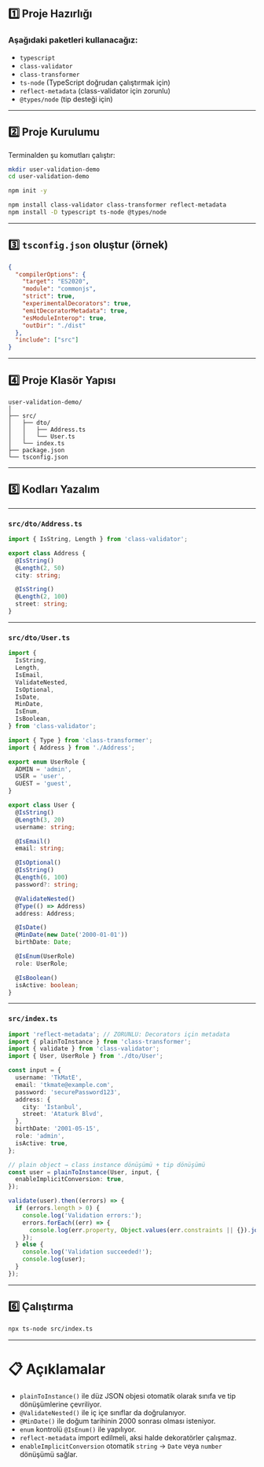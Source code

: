 
## 1️⃣ Proje Hazırlığı

### Aşağıdaki paketleri kullanacağız:

- `typescript`
- `class-validator`
- `class-transformer`
- `ts-node` (TypeScript doğrudan çalıştırmak için)
- `reflect-metadata` (class-validator için zorunlu)
- `@types/node` (tip desteği için)

---

## 2️⃣ Proje Kurulumu

Terminalden şu komutları çalıştır:

```bash
mkdir user-validation-demo
cd user-validation-demo

npm init -y

npm install class-validator class-transformer reflect-metadata
npm install -D typescript ts-node @types/node
```

---

## 3️⃣ `tsconfig.json` oluştur (örnek)

```json
{
  "compilerOptions": {
    "target": "ES2020",
    "module": "commonjs",
    "strict": true,
    "experimentalDecorators": true,
    "emitDecoratorMetadata": true,
    "esModuleInterop": true,
    "outDir": "./dist"
  },
  "include": ["src"]
}
```

---

## 4️⃣ Proje Klasör Yapısı

```
user-validation-demo/
│
├── src/
│   ├── dto/
│   │   ├── Address.ts
│   │   └── User.ts
│   └── index.ts
├── package.json
└── tsconfig.json
```

---

## 5️⃣ Kodları Yazalım

---

### `src/dto/Address.ts`

```ts
import { IsString, Length } from 'class-validator';

export class Address {
  @IsString()
  @Length(2, 50)
  city: string;

  @IsString()
  @Length(2, 100)
  street: string;
}
```

---

### `src/dto/User.ts`

```ts
import {
  IsString,
  Length,
  IsEmail,
  ValidateNested,
  IsOptional,
  IsDate,
  MinDate,
  IsEnum,
  IsBoolean,
} from 'class-validator';

import { Type } from 'class-transformer';
import { Address } from './Address';

export enum UserRole {
  ADMIN = 'admin',
  USER = 'user',
  GUEST = 'guest',
}

export class User {
  @IsString()
  @Length(3, 20)
  username: string;

  @IsEmail()
  email: string;

  @IsOptional()
  @IsString()
  @Length(6, 100)
  password?: string;

  @ValidateNested()
  @Type(() => Address)
  address: Address;

  @IsDate()
  @MinDate(new Date('2000-01-01'))
  birthDate: Date;

  @IsEnum(UserRole)
  role: UserRole;

  @IsBoolean()
  isActive: boolean;
}
```

---

### `src/index.ts`

```ts
import 'reflect-metadata'; // ZORUNLU: Decorators için metadata
import { plainToInstance } from 'class-transformer';
import { validate } from 'class-validator';
import { User, UserRole } from './dto/User';

const input = {
  username: 'TkMatE',
  email: 'tkmate@example.com',
  password: 'securePassword123',
  address: {
    city: 'Istanbul',
    street: 'Ataturk Blvd',
  },
  birthDate: '2001-05-15',
  role: 'admin',
  isActive: true,
};

// plain object → class instance dönüşümü + tip dönüşümü
const user = plainToInstance(User, input, {
  enableImplicitConversion: true,
});

validate(user).then((errors) => {
  if (errors.length > 0) {
    console.log('Validation errors:');
    errors.forEach((err) => {
      console.log(err.property, Object.values(err.constraints || {}).join(', '));
    });
  } else {
    console.log('Validation succeeded!');
    console.log(user);
  }
});
```

---

## 6️⃣ Çalıştırma

```bash
npx ts-node src/index.ts
```

---

# 📋 Açıklamalar

- `plainToInstance()` ile düz JSON objesi otomatik olarak sınıfa ve tip dönüşümlerine çevriliyor.
- `@ValidateNested()` ile iç içe sınıflar da doğrulanıyor.
- `@MinDate()` ile doğum tarihinin 2000 sonrası olması isteniyor.
- `enum` kontrolü `@IsEnum()` ile yapılıyor.
- `reflect-metadata` import edilmeli, aksi halde dekoratörler çalışmaz.
- `enableImplicitConversion` otomatik `string` → `Date` veya `number` dönüşümü sağlar.
